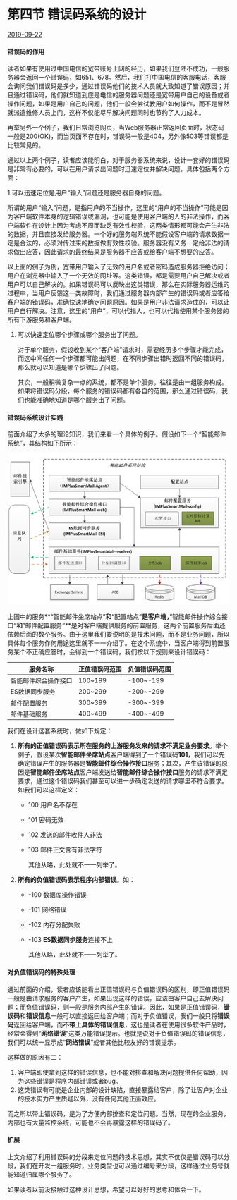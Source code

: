 # 第四节 错误码系统的设计

[2019-09-22](http://47.97.181.98/zsxq/2019/09/22/第四节-错误码系统的设计/)

#### 错误码的作用

读者如果有使用过中国电信的宽带账号上网的经历，如果我们登陆不成功，一般服务器会返回一个错误码，如651、678。然后，我们打中国电信的客服电话，客服会询问我们错误码是多少，通过错误码他们的技术人员就大致知道了错误原因；并且通过错误码，他们就知道到底是电信的服务器问题还是宽带用户自己的设备或者操作问题，如果是用户自己的问题，他们一般会尝试教用户如何操作，而不是冒然就派遣维修人员上门，这样不仅能尽早解决问题同时也节约了人力成本。

再举另外一个例子，我们日常浏览网页，当Web服务器正常返回页面时，状态码一般是200(OK)，而当页面不存在时，错误码一般是404，另外像503等错误都是比较常见的。

通过以上两个例子，读者应该能明白，对于服务器系统来说，设计一套好的错误码是非常有必要的，可以在用户请求出问题时迅速定位并解决问题。具体包括两个方面：

1.可以迅速定位是用户“输入”问题还是服务器自身的问题。

所谓的用户“输入”问题，是指用户的不当操作，这里的“用户的不当操作”可能是因为客户端软件本身的逻辑错误或漏洞，也可能是使用客户端的人的非法操作，而客户端软件在设计上因为考虑不周而缺乏有效性校验，这两类情形都可能会产生非法的数据，并且直接发给服务器。一个好的服务端系统不能假设客户端的请求数据一定是合法的，必须对传过来的数据做有效性校验。服务器没有义务一定给非法的请求做出应答，因此请求的最终结果是服务器不应答或给客户端不想要的应答。

以上面的例子为例，宽带用户输入了无效的用户名或者密码造成服务器拒绝访问；用户在浏览器中输入了一个无效的网址等。这类错误，都是需要用户自己解决或者用户可以自己解决的。如果错误码可以反映出这类错误，那么在实际服务器运维的过程中，当用户反馈这一类故障时，我们通过服务器内部产生的错误码或者应答给客户端的错误码，准确快速地确定问题原因。如果是用户非法请求造成的，可以让用户自行解决。注意，这里的“用户”，可以代指人，也可以代指使用某个服务器的所有下游服务和客户端。

1. 可以快速定位哪个步骤或哪个服务出了问题。

   对于单个服务，假设收到某个“客户端”请求时，需要经历多个步骤才能完成，而这中间任何一个步骤都可能出问题，在不同步骤出错时返回不同的错误码，那么就可以知道是哪个步骤出了问题。

   其次，一般稍微复杂一点的系统，都不是单个服务，往往是由一组服务构成。如果将错误码分段，每个服务的错误码都有各自的范围，那么通过错误码，我们也能准确地知道是哪个服务出了问题。

#### 错误码系统设计实践

前面介绍了太多的理论知识，我们来看一个具体的例子。假设如下一个“智能邮件系统”，其结构如下所示：

![1541077516939](https://github.com/834810071/note/blob/master/image/30.png)

上图中的服务**“智能邮件坐席站点”**和**“配置站点”**是客户端，**”智能邮件操作综合接口“**和**”邮件配置服务“**是对客户端提供服务的前置服务，这两个前置服务后面还依赖后面的数个服务。由于这里我们要说明的是技术问题，而不是业务问题，所以具体每个服务作何用途这里就不一一介绍了。在这个系统中，当客户端得到前置服务某个不正确应答时，会得到一个错误码，我们按以下规则来设计错误码：

| 服务名称             | 正值错误码范围 | 负值错误码范围 |
| -------------------- | -------------- | -------------- |
| 智能邮件综合操作接口 | 100~199        | -100~-199      |
| ES数据同步服务       | 200~299        | -200~-299      |
| 邮件配置服务         | 300~399        | -300~-399      |
| 邮件基础服务         | 400~499        | -400~-499      |

我们在设计这套系统时，做如下规定：

1. **所有的正值错误码表示所在服务的上游服务发来的请求不满足业务要求**。举个例子，假设某次**智能邮件坐席站点**客户端得到了一个错误码**101**，我们可以先确定错误产生的服务器是**智能邮件综合操作接口**服务；其次，产生该错误的原因是**智能邮件坐席站点**客户端发送给**智能邮件综合操作接口**服务的请求不满足要求，通过这个错误码我们甚至可以进一步确定发送的请求哪里不符合要求。如我们可以这样定义：

   - 100 用户名不存在

   - 101 密码无效

   - 102 发送的邮件收件人非法

   - 103 邮件正文含有非法字符

     其他从略，此处就不一一列举了。

2. **所有的负值错误码表示程序内部错误**。如：

   - -100 数据库操作错误

   - -101 网络错误

   - -102 内存分配失败

   - -103 **ES数据同步服务**连接不上

     其他从略，此处就不一一列举了。

#### 对负值错误码的特殊处理

通过前面的介绍，读者应该能看出正值错误码与负值错误码的区别，即正值错误码一般是由请求服务的客户产生，如果出现这样的错误，应该由客户自己去解决问题；而负值错误码，则一般是服务内部产生的错误。因此，如果是正值错误码，**错误码**和**错误信息**一般可以直接返回给客户端；而对于负值错误，我们一般只将**错误码**返回给客户端，而**不带上具体的错误信息**，这也是读者在使用很多软件产品时，经常会得到“**网络错误**”这类万能错误提示。也就是说对于负值错误码的错误信息，我们可以统一显示成“**网络错误**”或者其他比较友好的错误提示。

这样做的原因有二：

1. 客户端即使拿到这样的错误信息，也不能对排查和解决问题提供任何帮助，因为这些错误是程序内部错误或者bug。
2. 这类错误有可能是企业内部的设计缺陷，直接暴露给客户，除了让客户对企业的技术实力产生质疑以外，没有任何其他正面效应。

而之所以带上错误码，是为了方便内部排查和定位问题。当然，现在的企业服务，内部也有大量监控系统，可能也不会再暴露这样的错误码了。

#### 扩展

上文介绍了利用错误码的分段来定位问题的技术思想，其实不仅仅是错误码可以分段，我们在开发一组服务时，业务类型也可以通过编号来分段，这样通过业务号就能知道归属哪个服务了。

如果读者以前没接触过这种设计思想，希望可以好好的思考和体会一下。